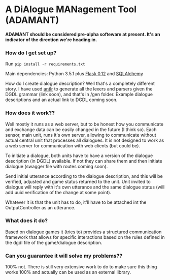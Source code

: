 # A DiAlogue MANagement Tool (ADAMANT) #

**ADAMANT should be considered pre-alpha softeware at present. It's an indicator of the direction we're heading in.**


### How do I get set up? ###

Run `pip install -r requirements.txt`

Main dependencies: Python 3.5.1 plus [Flask 0.12](http://flask.pocoo.org/docs/0.12/) and [SQLAlchemy](http://docs.sqlalchemy.org/en/latest/intro.html) 


How do I create dialogue description? Well that's a completely different story. I have used [antlr](http://www.antlr.org) to generate all the lexers and parsers given the DGDL grammar (link soon), and that's in /gen folder. Example dialogue descriptions and an actual link to DGDL coming soon. 

### How does it work?? ###

Well mostly it runs as a web server, but to be honest how you communicate and exchange data can be easily changed in the future (I think so).
Each sensor, main unit, runs it's own server, allowing to communicate without actual central unit that processes all dialogues. It is not designed to work as a web server for communication with web clients (but could be). 
 
 
To initiate a dialogue, both units have to have a version of the dialogue description (in DGDL) available. If not they can share them and then initiate dialogue (swagger file with routes coming soon).


Send initial utterance according to the dialogue description, and this will be verified, adjusted and game status returned to the unit. Unit invited to dialogue will reply with it's own utterance and the same dialogue status (will add uuid verification of the change at some point). 
  

Whatever it is that the unit has to do, it'll have to be attached int the OutputController as an utterance.

### What does it do? ###

Based on dialogue games it (tries to) provides a structured communication framework that allows for specific interactions based on the rules defined in the dgdl file of the game/dialogue description.
 
 
### Can you guarantee it will solve my problems?? ###

100% not. There is still very extensive work to do to make sure this thing works 100% and actually can be used as an external library.
